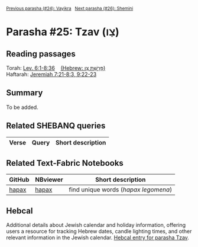 <sup><a href="../24%20-%20Vayikra">Previous parasha (#24): Vayikra</a> &nbsp;&nbsp;<a href="../26%20-%20Shemini">Next parasha (#26): Shemini</a></sup>

# Parasha #25: Tzav (צַו)

## Reading passages

Torah: <a href="https://www.stepbible.org/?q=version=NASB2020|reference=Lev.6:1-8:36&options=HNVUG" target="_blank">Lev. 6:1-8:36</a> &nbsp;&nbsp; <a href="https://tikkun.io/#/p/tzav" target="_blank">(Hebrew: פָּרָשַׁת צַו)</a><br>
Haftarah: <a href="https://www.stepbible.org/?q=version=NASB2020|reference=Jer.7:21-8:3+9:22-23&options=HNVUG" target="_blank">Jeremiah 7:21-8:3, 9:22-23</a>
## Summary

To be added.

## Related SHEBANQ queries

Verse | Query | Short description
--- | --- | --- 


## Related Text-Fabric Notebooks

GitHub | NBviewer | Short description
---|---|---
[hapax](hapax.ipynb) | <a href="https://nbviewer.org/github/tonyjurg/Parashot/blob/main/WeeklyParasha/25%20-%20Tzav/hapax.ipynb" target="_blank">hapax</a> | find unique words (*hapax legomena*)

## Hebcal

Additional details about Jewish calendar and holiday information, offering users a resource for tracking Hebrew dates, candle lighting times, and other relevant information in the Jewish calendar. <a href="https://www.hebcal.com/sedrot/tzav" target="_blank">Hebcal entry for parasha Tzav</a>.

